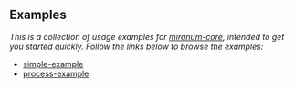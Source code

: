 ## Examples

*This is a collection of usage examples for [miranum-core](../.), intended to get you started quickly.*
*Follow the links below to browse the examples:*

- [simple-example](simple-example)
- [process-example](process-example)